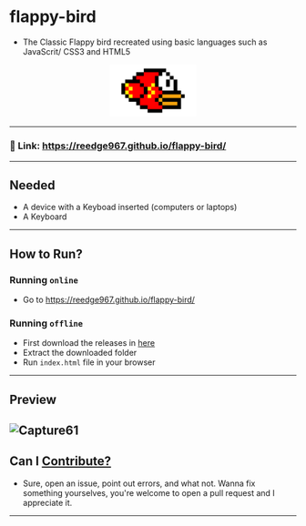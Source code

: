 # flappy-bird
- The Classic Flappy bird recreated using basic languages such as JavaScrit/ CSS3 and HTML5
<p align="center">
  <img src="bird.png" height="30%" width="30%">
</p>

---
### 🔗 Link: https://reedge967.github.io/flappy-bird/
---
## Needed
- A device with a Keyboad inserted (computers or laptops)
- A Keyboard
---
## How to Run?
### Running `online`
- Go to https://reedge967.github.io/flappy-bird/
### Running `offline`
- First download the releases in [here](https://github.com/RedEdge967/flappy-bird/releases)
- Extract the downloaded folder
- Run `index.html` file in your browser
---
## Preview
![Capture61](https://user-images.githubusercontent.com/91379432/147745281-d04832db-31a9-4721-915d-7a8552a65115.PNG)
---
## Can I [Contribute?](https://github.com/RedEdge967/flappy-bird/blob/master/CONTRIBUTING.md)
- Sure, open an issue, point out errors, and what not. Wanna fix something yourselves, you're welcome to open a pull request and I appreciate it.
---
